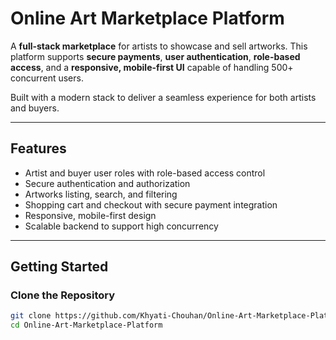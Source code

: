 # Online Art Marketplace Platform

A **full-stack marketplace** for artists to showcase and sell artworks. This platform supports **secure payments**, **user authentication**, **role-based access**, and a **responsive, mobile-first UI** capable of handling 500+ concurrent users.

Built with a modern stack to deliver a seamless experience for both artists and buyers.

---

## Features

- Artist and buyer user roles with role-based access control
- Secure authentication and authorization
- Artworks listing, search, and filtering
- Shopping cart and checkout with secure payment integration
- Responsive, mobile-first design
- Scalable backend to support high concurrency

---

## Getting Started

### Clone the Repository

```bash
git clone https://github.com/Khyati-Chouhan/Online-Art-Marketplace-Platform.git
cd Online-Art-Marketplace-Platform
